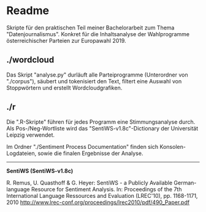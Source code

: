 # Readme

Skripte für den praktischen Teil meiner Bachelorarbeit zum Thema "Datenjournalismus".
Konkret für die Inhaltsanalyse der Wahlprogramme österreichischer Parteien zur Europawahl 2019.


## ./wordcloud

Das Skript "analyse.py" durläuft alle Parteiprogramme (Unterordner von "./corpus"), säubert und tokenisiert den Text, filtert eine Auswahl von Stoppwörtern und erstellt Wordcloudgrafiken.


## ./r 

Die ".R-Skripte" führen für jedes Programm eine Stimmungsanalyse durch. Als Pos-/Neg-Wortliste wird das "SentiWS-v1.8c"-Dictionary der Universität Leipzig verwendet. 

Im Ordner "./Sentiment Process Documentation" finden sich Konsolen-Logdateien, sowie die finalen Ergebnisse der Analyse.

------

**SentiWS (SentiWS-v1.8c)**

R. Remus, U. Quasthoff & G. Heyer: SentiWS - a Publicly Available German-language Resource for Sentiment Analysis.
In: Proceedings of the 7th International Language Ressources and Evaluation (LREC'10), pp. 1168-1171, 2010
http://www.lrec-conf.org/proceedings/lrec2010/pdf/490_Paper.pdf
